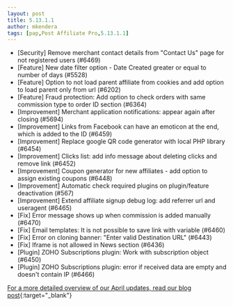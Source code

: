 ```yaml
---
layout: post
title: 5.13.1.1
author: mkendera
tags: [pap,Post Affiliate Pro,5.13.1.1]
---
```


- [Security] Remove merchant contact details from "Contact Us" page for not registered users (#6469)
- [Feature] New date filter option - Date Created greater or equal to number of days (#5528)
- [Feature] Option to not load parent affiliate from cookies and add option to load parent only from url (#6202)
- [Feature] Fraud protection: Add option to check orders with same commission type to order ID section (#6364)
- [Improvement] Merchant application notifications: appear again after closing (#5694)
- [Improvement] Links from Facebook can have an emoticon at the end, which is added to the ID (#6459)
- [Improvement] Replace google QR code generator with local PHP library (#6454)
- [Improvement] Clicks list: add info message about deleting clicks and remove link (#6452)
- [Improvement] Coupon generator for new affiliates - add option to assign existing coupons (#6448)
- [Improvement] Automatic check required plugins on plugin/feature deactivation (#567)
- [Improvement] Extend affiliate signup debug log: add referrer url and useragent (#6465)
- [Fix] Error message shows up when commission is added manually (#6470)
- [Fix] Email templates: It is not possible to save link with variable (#6460)
- [Fix] Error on cloning banner: "Enter valid Destination URL" (#6443)
- [Fix] Iframe is not allowed in News section (#6436)
- [Plugin] ZOHO Subscriptions plugin: Work with subscription object (#6450)
- [Plugin] ZOHO Subscriptions plugin: error if received data are empty and doesn't contain IP (#6466)

[For a more detailed overview of our April updates, read our blog post](https://www.postaffiliatepro.com/blog/post-affiliate-pro-april-2024s-comprehensive-overview-new-features-key-improvements-and-essential-fixes/){:target="_blank"}
